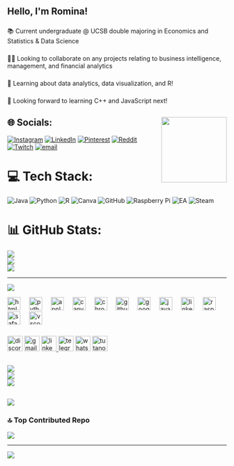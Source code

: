 ## Hello, I'm Romina!
###
  📚 Current undergraduate @ UCSB double majoring in Economics and Statistics & Data Science 
####
###
  👩‍💻 Looking to collaborate on any projects relating to business intelligence, management, and financial analytics
###
###
  🌱 Learning about data analytics, data visualization, and R! 
###
### 
  🤝 Looking forward to learning C++ and JavaScript next!
###
##
<img align="right" height="150" src="https://media3.giphy.com/media/v1.Y2lkPTc5MGI3NjExeHBoZHFxdmF6YzEzNW05aWc5ZXkwYzIybTVlcnAxODFnMXJlaTJpbSZlcD12MV9pbnRlcm5hbF9naWZfYnlfaWQmY3Q9Zw/lP8ezu4iNVmZYOZn3j/giphy.gif"  />

###

## 🌐 Socials:
[![Instagram](https://img.shields.io/badge/Instagram-%23E4405F.svg?logo=Instagram&logoColor=white)](https://instagram.com/romainel3ttuce) [![LinkedIn](https://img.shields.io/badge/LinkedIn-%230077B5.svg?logo=linkedin&logoColor=white)](https://linkedin.com/in/romina-sarfehnia-3976072a0) [![Pinterest](https://img.shields.io/badge/Pinterest-%23E60023.svg?logo=Pinterest&logoColor=white)](https://pinterest.com/romainel3ttuce) [![Reddit](https://img.shields.io/badge/Reddit-%23FF4500.svg?logo=Reddit&logoColor=white)](https://reddit.com/user/romainel3ttuce) [![Twitch](https://img.shields.io/badge/Twitch-%239146FF.svg?logo=Twitch&logoColor=white)](https://twitch.tv/romainel3ttuce) [![email](https://img.shields.io/badge/Email-D14836?logo=gmail&logoColor=white)](mailto:romina.sarfehnia@gmail.com) 

# 💻 Tech Stack:
![Java](https://img.shields.io/badge/java-%23ED8B00.svg?style=flat-square&logo=openjdk&logoColor=white) ![Python](https://img.shields.io/badge/python-3670A0?style=flat-square&logo=python&logoColor=ffdd54) ![R](https://img.shields.io/badge/r-%23276DC3.svg?style=flat-square&logo=r&logoColor=white) ![Canva](https://img.shields.io/badge/Canva-%2300C4CC.svg?style=flat-square&logo=Canva&logoColor=white) ![GitHub](https://img.shields.io/badge/github-%23121011.svg?style=flat-square&logo=github&logoColor=white) ![Raspberry Pi](https://img.shields.io/badge/-Raspberry_Pi-C51A4A?style=flat-square&logo=Raspberry-Pi) ![EA](https://img.shields.io/badge/ea-%23000000.svg?style=flat-square&logo=ea&logoColor=white) ![Steam](https://img.shields.io/badge/steam-%23000000.svg?style=flat-square&logo=steam&logoColor=white)
# 📊 GitHub Stats:
![](https://github-readme-stats.vercel.app/api?username=romainlettuce&theme=onedark&hide_border=false&include_all_commits=true&count_private=false)<br/>
![](https://nirzak-streak-stats.vercel.app/?user=romainlettuce&theme=onedark&hide_border=false)<br/>
![](https://github-readme-stats.vercel.app/api/top-langs/?username=romainlettuce&theme=onedark&hide_border=false&include_all_commits=true&count_private=false&layout=compact)

---
[![](https://visitcount.itsvg.in/api?id=romainlettuce&icon=9&color=7)](https://visitcount.itsvg.in)

<!-- Proudly created with GPRM ( https://gprm.itsvg.in ) -->

<div align="left">
  <img src="https://cdn.jsdelivr.net/gh/devicons/devicon/icons/html5/html5-original.svg" height="30" alt="html5 logo"  />
  <img width="12" />
  <img src="https://cdn.jsdelivr.net/gh/devicons/devicon/icons/python/python-original.svg" height="30" alt="python logo"  />
  <img width="12" />
  <img src="https://cdn.simpleicons.org/apple/000000" height="30" alt="apple logo"  />
  <img width="12" />
  <img src="https://cdn.simpleicons.org/canva/00C4CC" height="30" alt="canva logo"  />
  <img width="12" />
  <img src="https://cdn.jsdelivr.net/gh/devicons/devicon/icons/chrome/chrome-original.svg" height="30" alt="chrome logo"  />
  <img width="12" />
  <img src="https://cdn.jsdelivr.net/gh/devicons/devicon/icons/github/github-original.svg" height="30" alt="github logo"  />
  <img width="12" />
  <img src="https://cdn.jsdelivr.net/gh/devicons/devicon/icons/google/google-original.svg" height="30" alt="google logo"  />
  <img width="12" />
  <img src="https://cdn.jsdelivr.net/gh/devicons/devicon/icons/java/java-original.svg" height="30" alt="java logo"  />
  <img width="12" />
  <img src="https://cdn.jsdelivr.net/gh/devicons/devicon/icons/linkedin/linkedin-original.svg" height="30" alt="linkedin logo"  />
  <img width="12" />
  <img src="https://cdn.jsdelivr.net/gh/devicons/devicon/icons/raspberrypi/raspberrypi-original.svg" height="30" alt="raspberrypi logo"  />
  <img width="12" />
  <img src="https://cdn.jsdelivr.net/gh/devicons/devicon/icons/safari/safari-original.svg" height="30" alt="safari logo"  />
  <img width="12" />
  <img src="https://cdn.jsdelivr.net/gh/devicons/devicon/icons/vscode/vscode-original.svg" height="30" alt="vscode logo"  />
</div>

###

<div align="left">
  <img src="https://img.shields.io/static/v1?message=Discord&logo=discord&label=&color=7289DA&logoColor=white&labelColor=&style=for-the-badge" height="35" alt="discord logo"  />
  <img src="https://img.shields.io/static/v1?message=Gmail&logo=gmail&label=&color=D14836&logoColor=white&labelColor=&style=for-the-badge" height="35" alt="gmail logo"  />
  <a href="www.linkedin.com/in/romina-sarfehnia-3976072a0" target="_blank">
    <img src="https://img.shields.io/static/v1?message=LinkedIn&logo=linkedin&label=&color=0077B5&logoColor=white&labelColor=&style=for-the-badge" height="35" alt="linkedin logo"  />
  </a>
  <img src="https://img.shields.io/static/v1?message=Telegram&logo=telegram&label=&color=2CA5E0&logoColor=white&labelColor=&style=for-the-badge" height="35" alt="telegram logo"  />
  <img src="https://img.shields.io/static/v1?message=Whatsapp&logo=whatsapp&label=&color=25D366&logoColor=white&labelColor=&style=for-the-badge" height="35" alt="whatsapp logo"  />
  <img src="https://img.shields.io/static/v1?message=Tutanota&logo=tutanota&label=&color=840010&logoColor=white&labelColor=&style=for-the-badge" height="35" alt="tutanota logo"  />
</div>

###

##

![](https://github-readme-stats.vercel.app/api?username=romainel3ttuce&theme=panda&hide_border=false&include_all_commits=false&count_private=false)<br/>
![](https://nirzak-streak-stats.vercel.app/?user=romainel3ttuce&theme=panda&hide_border=false)<br/>
![](https://github-readme-stats.vercel.app/api/top-langs/?username=romainel3ttuce&theme=panda&hide_border=false&include_all_commits=false&count_private=false&layout=compact)

## 
![](https://github-profile-trophy.vercel.app/?username=romainel3ttuce&theme=panda&no-frame=false&no-bg=true&margin-w=4)

### 🔝 Top Contributed Repo
![](https://github-contributor-stats.vercel.app/api?username=romainel3ttuce&limit=5&theme=panda&combine_all_yearly_contributions=true)

---
[![](https://visitcount.itsvg.in/api?id=romainel3ttuce&icon=9&color=10)](https://visitcount.itsvg.in)

<!-- Proudly created with GPRM ( https://gprm.itsvg.in ) -->
